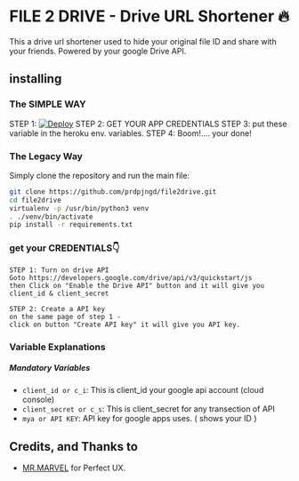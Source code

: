 # FILE 2 DRIVE - Drive URL Shortener 🔥

This a drive url shortener used to hide your original file ID and share with your friends. Powered by your google Drive API.

## installing

### The SIMPLE WAY

STEP 1:
[![Deploy](https://www.herokucdn.com/deploy/button.svg)](https://heroku.com/deploy)
STEP 2:
GET YOUR APP CREDENTIALS
STEP 3:
put these variable in the heroku env. variables.
STEP 4:
Boom!.... your done!


### The Legacy Way
Simply clone the repository and run the main file:

```sh
git clone https://github.com/prdpjngd/file2drive.git
cd file2drive
virtualenv -p /usr/bin/python3 venv
. ./venv/bin/activate
pip install -r requirements.txt
```

### get your  CREDENTIALS👇
```
STEP 1: Turn on drive API
Goto https://developers.google.com/drive/api/v3/quickstart/js
then Click on "Enable the Drive API" button and it will give you client_id & client_secret

STEP 2: Create a API key
on the same page of step 1 -
click on button "Create API key" it will give you API key.
```

### Variable Explanations

##### Mandatory Variables

* `client_id or c_i`: This is client_id your google api account (cloud console)
* `client_secret or c_s`: This is client_secret for any transection of API
* `mya or API KEY`: API key for google apps uses. ( shows your ID )




## Credits, and Thanks to

* [MR.MARVEL](https://telegram.dog/hello2hack) for Perfect UX.
